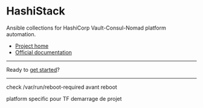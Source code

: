 # HashiStack

Ansible collections for HashiCorp Vault-Consul-Nomad platform automation.

* [Project home](https://github.com/wescale/hashistack)
* [Official documentation](https://hashistack.rtfd.io)

----

Ready to [get started](howto/get_started.md)?

----

check /var/run/reboot-required avant reboot

platform specific pour TF
demarrage de projet

